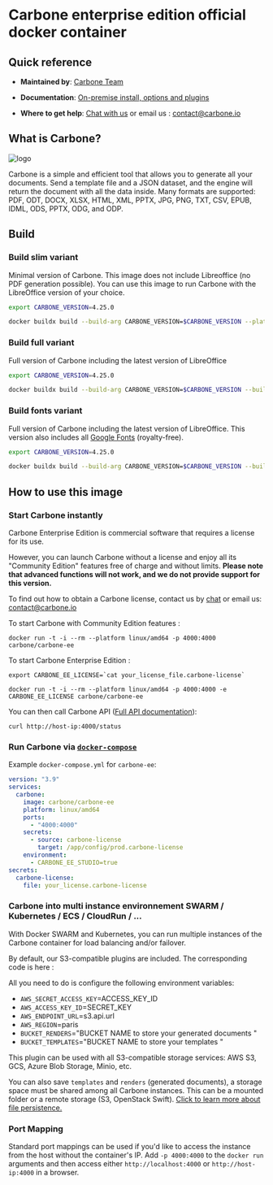 # Carbone enterprise edition official docker container

## Quick reference

- 	**Maintained by**:  [Carbone Team](https://carbone.io)

- 	**Documentation**: [On-premise install, options and plugins](https://carbone.io/on-premise.html)

-   **Where to get help**:  [Chat with us](https://go.crisp.chat/chat/embed/?website_id=189afeb5-0aef-4ca8-9b66-4f7951fc7d34) or email us : contact@carbone.io

## What is Carbone?

![logo](https://carbone-media.s3.us-east-1.amazonaws.com/20240213_logo_V3_200px.png)

Carbone is a simple and efficient tool that allows you to generate all your documents.
Send a template file and a JSON dataset, and the engine will return the document with all the data inside. Many formats are supported: PDF, ODT, DOCX, XLSX, HTML, XML, PPTX, JPG, PNG, TXT, CSV, EPUB, IDML, ODS, PPTX, ODG, and ODP.

## Build

### Build slim variant

Minimal version of Carbone. This image does not include Libreoffice (no PDF generation possible). You can use this image to run Carbone with the LibreOffice version of your choice.

```bash
export CARBONE_VERSION=4.25.0

docker buildx build --build-arg CARBONE_VERSION=$CARBONE_VERSION --platform linux/arm64/v8,linux/amd64 --tag carbone/carbone-ee:$CARBONE_VERSION-slim --attest type=provenance,mode=max --sbom=true -f ./Dockerfile-slim .
```

### Build full variant

Full version of Carbone including the latest version of LibreOffice

```bash
export CARBONE_VERSION=4.25.0

docker buildx build --build-arg CARBONE_VERSION=$CARBONE_VERSION --build-arg LO_VERSION=24.8.2.1 --platform linux/arm64/v8,linux/amd64 --tag carbone/carbone-ee:full-$CARBONE_VERSION --attest type=provenance,mode=max --sbom=true -f ./Dockerfile .
```

### Build fonts variant

Full version of Carbone including the latest version of LibreOffice. This version also includes all [Google Fonts](https://fonts.google.com) (royalty-free).

```bash
export CARBONE_VERSION=4.25.0

docker buildx build --build-arg CARBONE_VERSION=$CARBONE_VERSION --build-arg LO_VERSION=24.8.2.1 --platform linux/arm64/v8,linux/amd64 --tag carbone/carbone-ee:full-$CARBONE_VERSION-fonts --attest type=provenance,mode=max --sbom=true -f ./Dockerfile-fonts .
```

## How to use this image

### Start Carbone instantly

Carbone Enterprise Edition is commercial software that requires a license for its use.

However, you can launch Carbone without a license and enjoy all its "Community Edition" features free of charge and without limits.
**Please note that advanced functions will not work, and we do not provide support for this version.**

To find out how to obtain a Carbone license, contact us by [chat](https://go.crisp.chat/chat/embed/?website_id=189afeb5-0aef-4ca8-9b66-4f7951fc7d34) or email us: contact@carbone.io

To start Carbone with Community Edition features : 
```console
docker run -t -i --rm --platform linux/amd64 -p 4000:4000 carbone/carbone-ee
```

To start Carbone Enterprise Edition : 
```console
export CARBONE_EE_LICENSE=`cat your_license_file.carbone-license`

docker run -t -i --rm --platform linux/amd64 -p 4000:4000 -e CARBONE_EE_LICENSE carbone/carbone-ee
```

You can then call Carbone API ([Full API documentation](https://carbone.io/api-reference.html#carbone-cloud-api)): 
```console
curl http://host-ip:4000/status
```

### Run Carbone via [`docker-compose`](https://github.com/docker/compose)

Example `docker-compose.yml` for `carbone-ee`:
```yaml
version: "3.9"
services:
  carbone:
    image: carbone/carbone-ee
    platform: linux/amd64
    ports:
      - "4000:4000"
    secrets:
      - source: carbone-license
        target: /app/config/prod.carbone-license
    environment:
      - CARBONE_EE_STUDIO=true
secrets:
  carbone-license:
    file: your_license.carbone-license
```

### Carbone into multi instance environnement SWARM / Kubernetes / ECS / CloudRun / ...

With Docker SWARM and Kubernetes, you can run multiple instances of the Carbone container for load balancing and/or failover. 

By default, our S3-compatible plugins are included. The corresponding code is here : 

All you need to do is configure the following environment variables: 
 - `AWS_SECRET_ACCESS_KEY`=ACCESS_KEY_ID
 - `AWS_ACCESS_KEY_ID`=SECRET_KEY
 - `AWS_ENDPOINT_URL`=s3.api.url
 - `AWS_REGION`=paris
 - `BUCKET_RENDERS`="BUCKET NAME to store your generated documents "
 - `BUCKET_TEMPLATES`="BUCKET NAME to store your templates "

This plugin can be used with all S3-compatible storage services: AWS S3, GCS, Azure Blob Storage, Minio, etc.


You can also save `templates` and `renders` (generated documents), a storage space must be shared among all Carbone instances. This can be a mounted folder or a remote storage (S3, OpenStack Swift). [Click to learn more about file persistence.](https://carbone.io/on-premise.html#server-storage-persistence)


### Port Mapping

Standard port mappings can be used if you'd like to access the instance from the host without the container's IP. Add `-p 4000:4000` to the `docker run` arguments and then access either `http://localhost:4000` or `http://host-ip:4000` in a browser.
